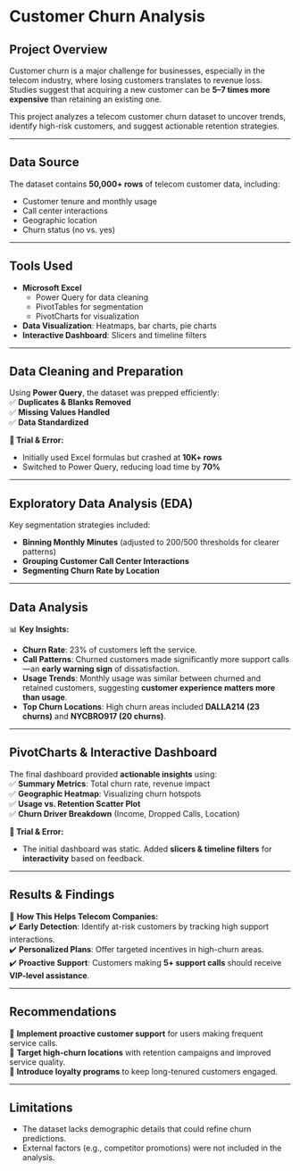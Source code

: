 # **Customer Churn Analysis**

## **Project Overview**  
Customer churn is a major challenge for businesses, especially in the telecom industry, where losing customers translates to revenue loss. Studies suggest that acquiring a new customer can be **5–7 times more expensive** than retaining an existing one.  

This project analyzes a telecom customer churn dataset to uncover trends, identify high-risk customers, and suggest actionable retention strategies.

---

## **Data Source**  
The dataset contains **50,000+ rows** of telecom customer data, including:  
- Customer tenure and monthly usage  
- Call center interactions  
- Geographic location  
- Churn status (no vs. yes)  

---

## **Tools Used**  
- **Microsoft Excel**  
  - Power Query for data cleaning  
  - PivotTables for segmentation  
  - PivotCharts for visualization  
- **Data Visualization**: Heatmaps, bar charts, pie charts  
- **Interactive Dashboard**: Slicers and timeline filters  

---

## **Data Cleaning and Preparation**  
Using **Power Query**, the dataset was prepped efficiently:  
✅ **Duplicates & Blanks Removed**  
✅ **Missing Values Handled**  
✅ **Data Standardized**  

**🔎 Trial & Error:**  
- Initially used Excel formulas but crashed at **10K+ rows**  
- Switched to Power Query, reducing load time by **70%**  

---

## **Exploratory Data Analysis (EDA)**  
Key segmentation strategies included:  
- **Binning Monthly Minutes** (adjusted to 200/500 thresholds for clearer patterns)  
- **Grouping Customer Call Center Interactions**  
- **Segmenting Churn Rate by Location**  

---

## **Data Analysis**  
📊 **Key Insights:**  
- **Churn Rate**: 23% of customers left the service.  
- **Call Patterns**: Churned customers made significantly more support calls—an **early warning sign** of dissatisfaction.  
- **Usage Trends**: Monthly usage was similar between churned and retained customers, suggesting **customer experience matters more than usage**.  
- **Top Churn Locations**: High churn areas included **DALLA214 (23 churns)** and **NYCBRO917 (20 churns)**.  

---

## **PivotCharts & Interactive Dashboard**  
The final dashboard provided **actionable insights** using:  
✅ **Summary Metrics**: Total churn rate, revenue impact  
✅ **Geographic Heatmap**: Visualizing churn hotspots  
✅ **Usage vs. Retention Scatter Plot**  
✅ **Churn Driver Breakdown** (Income, Dropped Calls, Location)  

**🔎 Trial & Error:**  
- The initial dashboard was static. Added **slicers & timeline filters** for **interactivity** based on feedback.  

---

## **Results & Findings**  
🚀 **How This Helps Telecom Companies:**  
✔️ **Early Detection**: Identify at-risk customers by tracking high support interactions.  
✔️ **Personalized Plans**: Offer targeted incentives in high-churn areas.  
✔️ **Proactive Support**: Customers making **5+ support calls** should receive **VIP-level assistance**.  

---

## **Recommendations**  
🔹 **Implement proactive customer support** for users making frequent service calls.  
🔹 **Target high-churn locations** with retention campaigns and improved service quality.  
🔹 **Introduce loyalty programs** to keep long-tenured customers engaged.  

---

## **Limitations**  
- The dataset lacks demographic details that could refine churn predictions.  
- External factors (e.g., competitor promotions) were not included in the analysis.  
